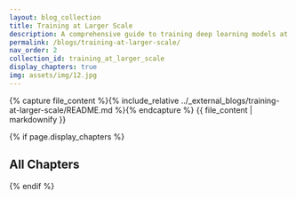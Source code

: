 ```yaml
---
layout: blog_collection
title: Training at Larger Scale
description: A comprehensive guide to training deep learning models at scale
permalink: /blogs/training-at-larger-scale/
nav_order: 2
collection_id: training_at_larger_scale
display_chapters: true
img: assets/img/12.jpg
---
```


<div class="external-content" data-repo-path="_external_blogs/training-at-larger-scale">
{% capture file_content %}{% include_relative ../_external_blogs/training-at-larger-scale/README.md %}{% endcapture %}
{{ file_content | markdownify }}
</div>

<script>
document.addEventListener('DOMContentLoaded', function() {
  const externalContent = document.querySelector('.external-content');
  if (externalContent) {
    const repoPath = externalContent.dataset.repoPath;
    const images = externalContent.querySelectorAll('img');
    
    images.forEach(img => {
      const src = img.getAttribute('src');
      if (src && src.startsWith('images/')) {
        img.setAttribute('src', `{{ site.baseurl }}/${repoPath}/${src}`);
      }
    });
  }
});
</script>

{% if page.display_chapters %}

## All Chapters

{% endif %}
